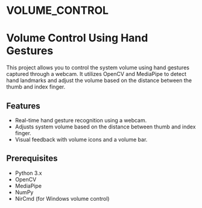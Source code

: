 # VOLUME_CONTROL
# Volume Control Using Hand Gestures

This project allows you to control the system volume using hand gestures captured through a webcam. It utilizes OpenCV and MediaPipe to detect hand landmarks and adjust the volume based on the distance between the thumb and index finger.

## Features

- Real-time hand gesture recognition using a webcam.
- Adjusts system volume based on the distance between thumb and index finger.
- Visual feedback with volume icons and a volume bar.

## Prerequisites

- Python 3.x
- OpenCV
- MediaPipe
- NumPy
- NirCmd (for Windows volume control)
